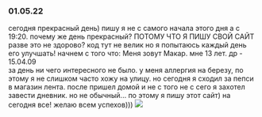 ### 01.05.22
сегодня прекрасный день) пишу я не с самого начала этого дня а с 19:20. почему же
день прекрасный? ПОТОМУ ЧТО Я ПИШУ СВОЙ САЙТ разве это не здорово?
код тут не велик но я попытаюсь каждый день его улучшать!
начнем с того что: Меня зовут Макар. мне 13 лет. др - 15.04.09<br>
за день ни чего интересного не было. у меня аллергия на березу, по этому я не слишком
часто хожу на улицу. но сегодня я сходил за пепси в магазин лента. после пришел домой
и не с того не с сего я захотел завести дневник. но не обычный...
по этому я пишу этот сайт)
на сегодня все! желаю всем успехов)))
![](file:///C:/Users/Professional/Desktop/GDrush/lol.jpg)
